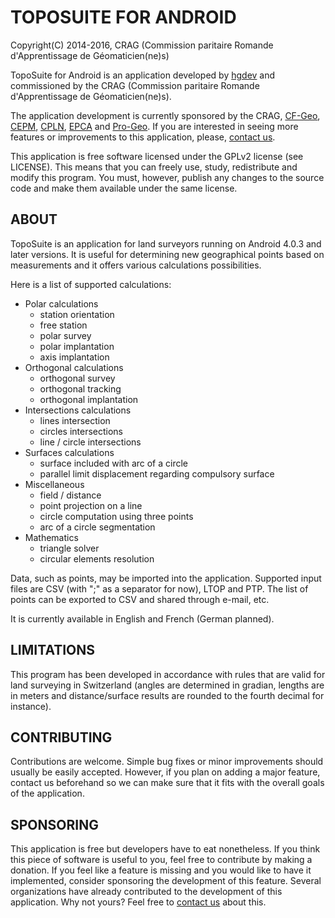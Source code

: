 # TOPOSUITE FOR ANDROID

Copyright(C) 2014-2016, CRAG (Commission paritaire  Romande d'Apprentissage de
Géomaticien(ne)s)

TopoSuite for Android is an application developed by
[hgdev](https://hgdev.ch/) and commissioned by the CRAG (Commission paritaire
Romande d'Apprentissage de  Géomaticien(ne)s).

The application development is currently sponsored by the CRAG,
[CF-Geo](http://www.cf-geo.ch/), [CEPM](http://www.cepm.ch/),
[CPLN](http://www.cpln.ch/), [EPCA](http://www.epcasion.ch/) and
[Pro-Geo](http://www.pro-geo.ch/). If you are interested in seeing more features
or improvements to this application, please,
[contact us](https://hgdev.ch/contact.html).

This application is free software licensed under the GPLv2 license (see
LICENSE).  This means that you can freely use, study, redistribute and modify
this program.  You must, however, publish any changes to the source code and
make them available under the same license.

## ABOUT

TopoSuite is an application for land surveyors running on Android 4.0.3 and
later versions. It is useful for determining new geographical points based on
measurements and it offers various calculations possibilities.

Here is a list of supported calculations:

* Polar calculations
    * station orientation
    * free station
    * polar survey
    * polar implantation
    * axis implantation
* Orthogonal calculations
    * orthogonal survey
    * orthogonal tracking
    * orthogonal implantation
* Intersections calculations
    * lines intersection
    * circles intersections
    * line / circle intersections
* Surfaces calculations
    * surface included with arc of a circle
    * parallel limit displacement regarding compulsory surface
* Miscellaneous
    * field / distance
    * point projection on a line
    * circle computation using three points
    * arc of a circle segmentation
* Mathematics
    * triangle solver
    * circular elements resolution

Data, such as points, may be imported into the application. Supported input
files are CSV (with ";" as a separator for now), LTOP and PTP. The list of
points can be exported to CSV and shared through e-mail, etc.

It is currently available in English and French (German planned).

## LIMITATIONS

This program has been developed in accordance with rules that are valid for land
surveying in Switzerland (angles are determined in gradian, lengths are in
meters and distance/surface results are rounded to the fourth decimal for
instance).

## CONTRIBUTING

Contributions are welcome. Simple bug fixes or minor improvements should usually
be easily accepted. However, if you plan on adding a major feature, contact us
beforehand so we can make sure that it fits with the overall goals of the
application.

## SPONSORING

This application is free but developers have to eat nonetheless. If you think
this piece of software is useful to you, feel free to contribute by making a
donation. If you feel like a feature is missing and you would like to have it
implemented, consider sponsoring the development of this feature. Several
organizations have already contributed to the development of this application.
Why not yours? Feel free to [contact us](https://hgdev.ch/contact.html)
about this.
